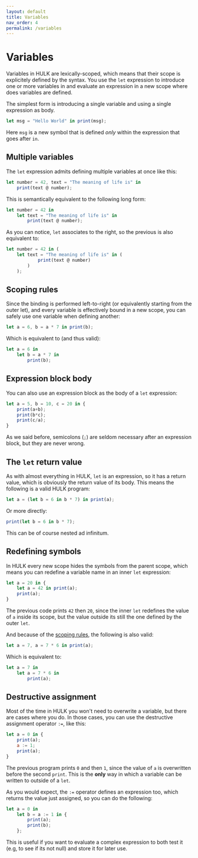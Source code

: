```yaml
---
layout: default
title: Variables
nav_order: 4
permalink: /variables
---
```


# Variables

Variables in HULK are lexically-scoped, which means that their scope is explicitely defined by the syntax. You use the `let` expression to introduce one or more variables in and evaluate an expression in a new scope where does variables are defined.

The simplest form is introducing a single variable and using a single expression as body.

```js
let msg = "Hello World" in print(msg);
```

Here `msg` is a new symbol that is defined *only* within the expression that goes after `in`.

## Multiple variables

The `let` expression admits defining multiple variables at once like this:

```js
let number = 42, text = "The meaning of life is" in
    print(text @ number);
```

This is semantically equivalent to the following long form:

```js
let number = 42 in
    let text = "The meaning of life is" in
        print(text @ number);
```

As you can notice, `let` associates to the right, so the previous is also equivalent to:

```js
let number = 42 in (
    let text = "The meaning of life is" in (
            print(text @ number)
        )
    );
```

## Scoping rules

Since the binding is performed left-to-right (or equivalently starting from the outer let), and every variable is effectively bound in a new scope, you can safely use one variable when defining another:

```js
let a = 6, b = a * 7 in print(b);
```

Which is equivalent to (and thus valid):

```js
let a = 6 in
    let b = a * 7 in
        print(b);
```

## Expression block body

You can also use an expression block as the body of a `let` expression:

```js
let a = 5, b = 10, c = 20 in {
    print(a+b);
    print(b*c);
    print(c/a);
}
```

As we said before, semicolons (`;`) are seldom necessary after an expression block, but they are never wrong.

## The `let` return value

As with almost everything in HULK, `let` is an expression, so it has a return value, which is obviously the return value of its body. This means the following is a valid HULK program:

```js
let a = (let b = 6 in b * 7) in print(a);
```

Or more directly:

```js
print(let b = 6 in b * 7);
```

This can be of course nested ad infinitum.

## Redefining symbols

In HULK every new scope hides the symbols from the parent scope, which means you can redefine a variable name in an inner `let` expression:

```js
let a = 20 in {
    let a = 42 in print(a);
    print(a);
}
```

The previous code prints `42` then `20`, since the inner `let` redefines the value of `a` inside its scope, but the value outside its still the one defined by the outer `let`.

And because of the [scoping rules](#scoping-rules), the following is also valid:

```js
let a = 7, a = 7 * 6 in print(a);
```

Which is equivalent to:

```js
let a = 7 in
    let a = 7 * 6 in
        print(a);
```

## Destructive assignment

Most of the time in HULK you won't need to overwrite a variable, but there are cases where you do. In those cases, you can use the destructive assignment operator `:=`, like this:

```js
let a = 0 in {
    print(a);
    a := 1;
    print(a);
}
```

The previous program prints `0` and then `1`, since the value of `a` is overwritten before the second `print`.
This is the **only** way in which a variable can be written to outside of a `let`.

As you would expect, the `:=` operator defines an expression too, which returns the value just assigned, so you can do the following:

```js
let a = 0 in
    let b = a := 1 in {
        print(a);
        print(b);
    };
```

This is useful if you want to evaluate a complex expression to both test it (e.g, to see if its not null) and store it for later use.

